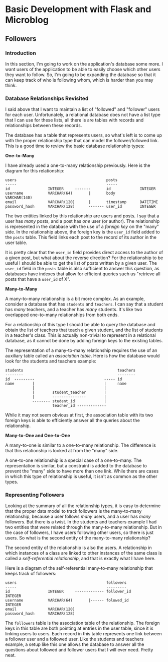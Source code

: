 # Basic Development with Flask and Microblog

## Followers

### Introduction

In this section, I'm going to work on the application's database some 
more. I want users of the application to be able to easily choose which 
other users they want to follow. So, I'm going to be expanding the 
database so that it can keep track of who is following whom, which is 
harder than you may think.

### Database Relationships Revisited

I said above that I want to maintain a list of "followed" and "follower" 
users for each user. Unfortunately, a relational database does not have 
a list type that I can use for these lists, all there is are tables with 
records and relationships between these records.

The database has a table that represents users, so what's left is to 
come up with the proper relationship type that can model the 
follower/followed link. This is a good time to review the basic database 
relationship types:

**One-to-Many**

I have already used a one-to-many relationship previously. Here is the 
diagram for this relationship:

```
users                                        posts
-----                                        -----
id                 INTEGER     -------       id             INTEGER
username           VARCHAR(64)       |       body           VARCHAR(140)
email              VARCHAR(120)      |       timestamp      DATETIME
password_hash      VARCHAR(128)      ------- user_id        INTEGER
```

The two entities linked by this relationship are users and posts. I say 
that a user has *many* posts, and a post has *one* user (or author). The 
relationship is represented in the database with the use of 
a *foreign key* on the "many" side. In the relationship above, the 
foreign key is the `user_id` field added to the `posts` table. This 
field links each post to the record of its author in the user table.

It is pretty clear that the `user_id` field provides direct access to 
the author of a given post, but what about the reverse direction? For 
the relationship to be useful I should be able to get the list of posts 
written by a given user. The `user_id` field in the `posts` table is 
also sufficient to answer this question, as databases have indexes that 
allow for efficient queries such us "retrieve all posts that have 
a `user_id` of X".

**Many-to-Many**

A many-to-many relationship is a bit more complex. As an example, 
consider a database that has `students` and `teachers`. I can say that a 
student has *many* teachers, and a teacher has *many* students. It's 
like two overlapped one-to-many relationships from both ends.

For a relationship of this type I should be able to query the database 
and obtain the list of teachers that teach a given student, and the list 
of students in a teacher's class. This is actually non-trivial to 
represent in a relational database, as it cannot be done by adding 
foreign keys to the existing tables.

The representation of a many-to-many relationship requires the use of an 
auxiliary table called an *association table*. Here is how the database 
would look for the students and teachers example:

```
students                                          teachers
--------                                          --------
id  ---------                               ----- id
name        |                               |     name
            |                               |
            |        student_teacher        |
            |        ---------------        |
            -------- student_id             |
                     teacher_id -------------
```

While it may not seem obvious at first, the association table with its 
two foreign keys is able to efficiently answer all the queries about the 
relationship.

**Many-to-One and One-to-One**

A many-to-one is similar to a one-to-many relationship. The difference 
is that this relationship is looked at from the "many" side.

A one-to-one relationship is a special case of a one-to-many. The 
representation is similar, but a constraint is added to the database to 
prevent the "many" side to have more than one link. While there are 
cases in which this type of relationship is useful, it isn't as common 
as the other types.

### Representing Followers

Looking at the summary of all the relationship types, it is easy to 
determine that the proper data model to track followers is the 
many-to-many relationship, because a user follows *many* users, and a 
user has *many* followers. But there is a twist. In the students and 
teachers example I had two entities that were related through the 
many-to-many relationship. But in the case of followers, I have users 
following other users, so there is just users. So what is the second 
entity of the many-to-many relationship?

The second entity of the relationship is also the users. A relationship 
in which instances of a class are linked to other instances of the same 
class is called a *self-referential relationship*, and that is exactly 
what I have here.

Here is a diagram of the self-referential many-to-many relationship that 
keeps track of followers:

```
users                                        followers
-----                                        ---------
id                 INTEGER     ------------- follower_id        INTEGER
username           VARCHAR(64)       |------ folowed_id         INTEGER
email              VARCHAR(120)
password_hash      VARCHAR(128)
```

The `followers` table is the association table of the relationship. The 
foreign keys in this table are both pointing at entries in the user 
table, since it is linking users to users. Each record in this table 
represents one link between a follower user and a followed user. Like 
the students and teachers example, a setup like this one allows the 
database to answer all the questions about followed and follower users 
that I will ever need. Pretty neat.
